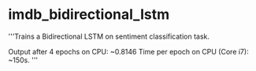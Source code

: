 # imdb_bidirectional_lstm
'''Trains a Bidirectional LSTM on sentiment classification task.

Output after 4 epochs on CPU: ~0.8146
Time per epoch on CPU (Core i7): ~150s.
'''

